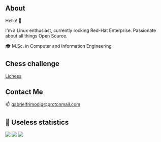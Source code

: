 ## About

Hello! 👋

I'm a Linux enthusiast, currently rocking Red-Hat Enterprise. Passionate about all things Open Source.

🎓 M.​Sc. in Computer and Information Engineering

## Chess challenge
[Lichess](https://lichess.org/@/gabrielfrimodig)

## Contact Me

📫 gabrielfrimodig@protonmail.com

## 🧮 Useless statistics

[![](https://github-profile-summary-cards.vercel.app/api/cards/profile-details?username=gabrielfrimodig&theme=nord_dark)](https://github.com/gabrielfrimodig/)
[![](https://github-profile-summary-cards.vercel.app/api/cards/repos-per-language?username=gabrielfrimodig&theme=nord_dark)](https://github.com/gabrielfrimodig/) [![](https://github-profile-summary-cards.vercel.app/api/cards/stats?username=gabrielfrimodig&theme=nord_dark)](https://github.com/gabrielfrimodig/)

<!--
**gabrielfrimodig/gabrielfrimodig** is a ✨ _special_ ✨ repository because its `README.md` (this file) appears on your GitHub profile.

<p>&nbsp;<img src="https://github-readme-stats.vercel.app/api?username=gabrielfrimodig&show_icons=true&theme=rose_pine&locale=en" alt="max-0406" /></p>

Here are some ideas to get you started:

- 🔭 I’m currently working on ...
- 🌱 I’m currently learning ...
- 👯 I’m looking to collaborate on ...
- 🤔 I’m looking for help with ...
- 💬 Ask me about ...
- 📫 How to reach me: ...
- 😄 Pronouns: ...
- ⚡ Fun fact: ...
-->
